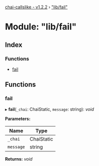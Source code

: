 [chai-callslike - v1.2.2](../README.md) › ["lib/fail"](_lib_fail_.md)

# Module: "lib/fail"

## Index

### Functions

* [fail](_lib_fail_.md#fail)

## Functions

###  fail

▸ **fail**(`_chai`: ChaiStatic, `message`: string): *void*

**Parameters:**

Name | Type |
------ | ------ |
`_chai` | ChaiStatic |
`message` | string |

**Returns:** *void*
